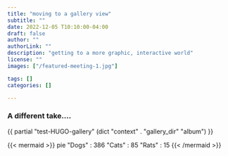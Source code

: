 ```yaml
---
title: "moving to a gallery view"
subtitle: ""
date: 2022-12-05 T10:10:00-04:00
draft: false
author: ""
authorLink: ""
description: "getting to a more graphic, interactive world"
license: ""
images: ["/featured-meeting-1.jpg"]

tags: []
categories: []

---
```


### A different take....
{{ partial "test-HUGO-gallery" (dict "context" . "gallery_dir" "album") }}

{{< mermaid >}}
pie
    "Dogs" : 386
    "Cats" : 85
    "Rats" : 15
{{< /mermaid >}}
